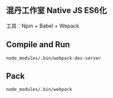 混丹工作室 Native JS ES6化 
---

工具：Npm + Babel + Wepack


Compile and Run
---
 
```
node_modules/.bin/webpack-dev-server
```

Pack
---
 
```
node_modules/.bin/webpack
```